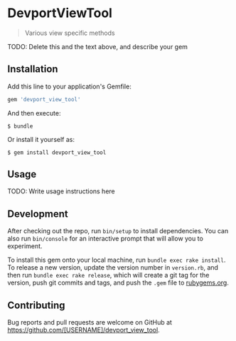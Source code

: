 # DevportViewTool

> Various view specific methods

TODO: Delete this and the text above, and describe your gem

## Installation

Add this line to your application's Gemfile:

```ruby
gem 'devport_view_tool'
```

And then execute:

    $ bundle

Or install it yourself as:

    $ gem install devport_view_tool

## Usage

TODO: Write usage instructions here

## Development

After checking out the repo, run `bin/setup` to install dependencies. You can also run `bin/console` for an interactive prompt that will allow you to experiment.

To install this gem onto your local machine, run `bundle exec rake install`. To release a new version, update the version number in `version.rb`, and then run `bundle exec rake release`, which will create a git tag for the version, push git commits and tags, and push the `.gem` file to [rubygems.org](https://rubygems.org).

## Contributing

Bug reports and pull requests are welcome on GitHub at https://github.com/[USERNAME]/devport_view_tool.
